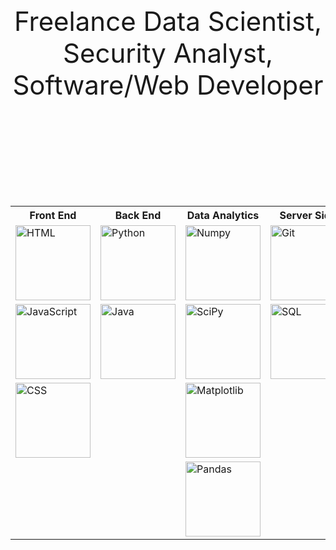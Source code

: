 <!DOCTYPE html>
<!-- Profile for github-->
<html lang="en">
  <head>
    <header style="font-size:300%;">
      Freelance Data Scientist, Security Analyst, Software/Web Developer
    </header>
  </head>
  <table>
      <tr>
        <th>Front End</th>
        <th>Back End</th>
        <th>Data Analytics</th>
        <th>Server Side</th>
      </tr>
      <tr>
        <td><img src="https://upload.wikimedia.org/wikipedia/commons/thumb/8/82/Devicon-html5-plain.svg/800px-Devicon-html5-plain.svg.png" alt="HTML" style="width:120px;height:120px;"></td>
        <td><img src="https://s3.dualstack.us-east-2.amazonaws.com/pythondotorg-assets/media/community/logos/python-logo-only.png" alt="Python" style="width:120px;height:120px;"></td>
        <td><img src="https://www.freedownloadlogo.com/logos/n/numpy.svg" alt="Numpy" style="width:120px;height:120px;"></td>
        <td><img src="https://upload.wikimedia.org/wikipedia/commons/e/e0/Git-logo.svg" alt="Git" style="width:120px;height:120px;"></td>
       </tr>
       <tr>
        <td><img src="https://upload.wikimedia.org/wikipedia/commons/thumb/9/99/Unofficial_JavaScript_logo_2.svg/1024px-Unofficial_JavaScript_logo_2.svg.png" alt="JavaScript" style="width:120px;height:120px;"></td>
        <td><img src="https://upload.wikimedia.org/wikipedia/ru/3/39/Java_logo.svg" alt="Java" style="width:120px;height:120px;"></td>
        <td><img src="https://upload.wikimedia.org/wikipedia/commons/b/b2/SCIPY_2.svg" alt="SciPy" style="width:120px;height:120px;"></td>
        <td><img src="https://upload.wikimedia.org/wikipedia/commons/6/6f/Sql_database_shortcut_icon.png" alt="SQL" style="width:120px;height:120px;"></td>
       </tr>
       <tr>
        <td><img src="https://upload.wikimedia.org/wikipedia/commons/d/d5/CSS3_logo_and_wordmark.svg" alt="CSS" style="width:120px;height:120px;"></td>
        <td><!-- Placeholder--></td>
        <td><img src="https://upload.wikimedia.org/wikipedia/commons/8/84/Matplotlib_icon.svg" alt="Matplotlib" style="width:120px;height:120px;"></td>
        <td><!-- Placeholder--></td>
       </tr>
       <tr>
         <td><!-- Placeholder--></td>
         <td><!-- Placeholder--></td>
         <td><img src="https://upload.wikimedia.org/wikipedia/commons/2/22/Pandas_mark.svg" alt="Pandas" style="width:120px;height:120px;"></td>
         <td><!-- Placeholder--></td>
       </tr>
   </table>
</html>
